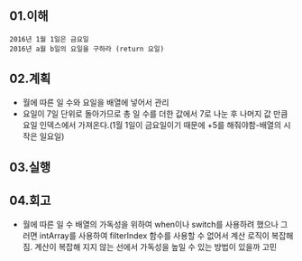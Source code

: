 ## 01.이해
    2016년 1월 1일은 금요일
    2016년 a월 b일의 요일을 구하라 (return 요일)
    
## 02.계획    
   - 월에 따른 일 수와 요일을 배열에 넣어서 관리
   - 요일이 7일 단위로 돌아가므로 총 일 수를 더한 값에서 7로 나눈 후 나머지 값 만큼 요일 인덱스에서 가져온다.(1월 1일이 금요일이기 때문에 +5를 해줘야함-배열의 시작은 일요일)

## 03.실행

## 04.회고
   - 월에 따른 일 수 배열의 가독성을 위하여 when이나 switch를 사용하려 했으나 그러면 intArray를 사용하여 filterIndex 함수를
   사용할 수 없어서 계산 로직이 복잡해짐. 계산이 복잡해 지지 않는 선에서 가독성을 높일 수 있는 방법이 있을까 고민